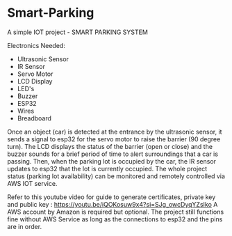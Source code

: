 # Smart-Parking
A simple IOT project - SMART PARKING SYSTEM

Electronics Needed: 
- Ultrasonic Sensor
- IR Sensor
- Servo Motor
- LCD Display
- LED's
- Buzzer
- ESP32
- Wires
- Breadboard

Once an object (car) is detected at the entrance by the ultrasonic sensor, it sends a signal to esp32 for the servo motor to raise the barrier (90 degree turn). The LCD displays the status of the barrier (open or close) and the buzzer sounds for a brief period of time to alert surroundings that a car is passing. Then, when the parking lot is occupied by the car, the IR sensor updates to esp32 that the lot is currently occupied. The whole project status (parking lot availability) can be monitored and remotely controlled via AWS IOT service.

Refer to this youtube video for guide to generate certificates, private key and public key : https://youtu.be/iQOKosuw9x4?si=SJg_owcDyqYZsIko
A AWS account by Amazon is required but optional. The project still functions fine without AWS Service as long as the connections to esp32 and the pins are in order.
